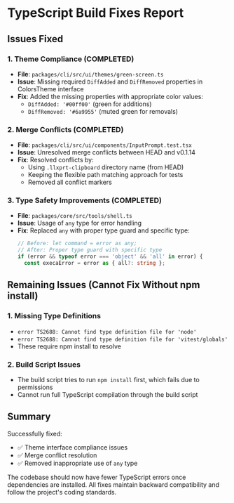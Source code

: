 # TypeScript Build Fixes Report

## Issues Fixed

### 1. Theme Compliance (COMPLETED)

- **File**: `packages/cli/src/ui/themes/green-screen.ts`
- **Issue**: Missing required `DiffAdded` and `DiffRemoved` properties in ColorsTheme interface
- **Fix**: Added the missing properties with appropriate color values:
  - `DiffAdded: '#00ff00'` (green for additions)
  - `DiffRemoved: '#6a9955'` (muted green for removals)

### 2. Merge Conflicts (COMPLETED)

- **File**: `packages/cli/src/ui/components/InputPrompt.test.tsx`
- **Issue**: Unresolved merge conflicts between HEAD and v0.1.14
- **Fix**: Resolved conflicts by:
  - Using `.llxprt-clipboard` directory name (from HEAD)
  - Keeping the flexible path matching approach for tests
  - Removed all conflict markers

### 3. Type Safety Improvements (COMPLETED)

- **File**: `packages/core/src/tools/shell.ts`
- **Issue**: Usage of `any` type for error handling
- **Fix**: Replaced `any` with proper type guard and specific type:
  ```typescript
  // Before: let command = error as any;
  // After: Proper type guard with specific type
  if (error && typeof error === 'object' && 'all' in error) {
    const execaError = error as { all?: string };
  ```

## Remaining Issues (Cannot Fix Without npm install)

### 1. Missing Type Definitions

- `error TS2688: Cannot find type definition file for 'node'`
- `error TS2688: Cannot find type definition file for 'vitest/globals'`
- These require npm install to resolve

### 2. Build Script Issues

- The build script tries to run `npm install` first, which fails due to permissions
- Cannot run full TypeScript compilation through the build script

## Summary

Successfully fixed:

- ✅ Theme interface compliance issues
- ✅ Merge conflict resolution
- ✅ Removed inappropriate use of `any` type

The codebase should now have fewer TypeScript errors once dependencies are installed. All fixes maintain backward compatibility and follow the project's coding standards.

